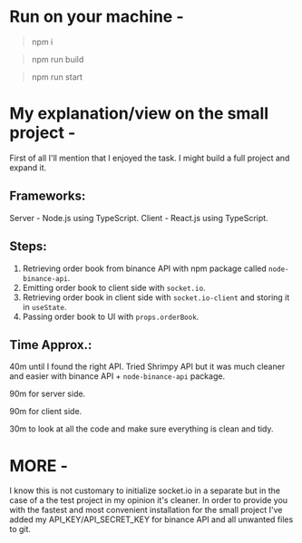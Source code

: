 # Run on your machine - 

> npm i

> npm run build

> npm run start

# My explanation/view on the small project -

First of all I'll mention that I enjoyed the task.
I might build a full project and expand it.

## Frameworks: 
Server - Node.js using TypeScript.
Client - React.js using TypeScript.

## Steps: 
1. Retrieving order book from binance API with npm package called `node-binance-api`.
2. Emitting order book to client side with `socket.io`.
3. Retrieving order book in client side with `socket.io-client` and storing it in `useState`.
4. Passing order book to UI with `props.orderBook`.

## Time Approx.:
40m until I found the right API. Tried Shrimpy API but it was much cleaner and easier with binance API + `node-binance-api` package.

90m for server side.

90m for client side.

30m to look at all the code and make sure everything is clean and tidy.


# MORE -
I know this is not customary to initialize socket.io in a separate but in the case of a the test project in my opinion it's cleaner.
In order to provide you with the fastest and most convenient installation for the small project I've added my API_KEY/API_SECRET_KEY for binance API and all unwanted files to git.
